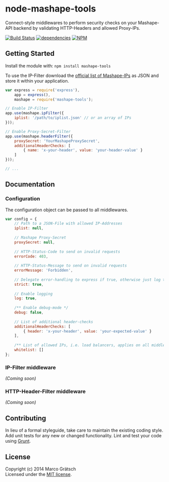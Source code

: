 # node-mashape-tools 

Connect-style middlewares to perform security checks on your Mashape-API backend by validating HTTP-Headers and allowed Proxy-IPs.

[![Build Status](https://secure.travis-ci.org/magdev/node-mashape-tools.png?branch=master)](http://travis-ci.org/magdev/node-mashape-tools)
[![dependencies](https://david-dm.org/magdev/node-mashape-tools.png)](https://david-dm.org/magdev/node-mashape-tools)
[![NPM](https://nodei.co/npm/mashape-tools.png?downloads=true)](https://nodei.co/npm/mashape-tools/)


## Getting Started

Install the module with: `npm install mashape-tools`

To use the IP-Filter download the [official list of Mashape-IPs](https://www.mashape.com/docs/firewall) as JSON and store it within your application.

```js
var express = require('express'),
    app = express(),
    mashape = require('mashape-tools');

// Enable IP-Filter
app.use(mashape.ipFilter({
    iplist: '/path/to/iplist.json' // or an array of IPs
}));

// Enable Proxy-Secret-Filter
app.use(mashape.headerFilter({
    proxySecret: 'YourMashapeProxySecret',
    additionalHeaderChecks: [
        { name: 'x-your-header', value: 'your-header-value' }
    ]
}));

// ...
```


## Documentation

### Configuration

The configuration object can be passed to all middlewares.

```js
var config = {
    // Path to a JSON-File with allowed IP-Addresses
    iplist: null,
    
    // Mashape Proxy-Secret
    proxySecret: null,
    
    // HTTP-Status-Code to send on invalid requests
    errorCode: 403,
    
    // HTTP-Status-Message to send on invalid requests
    errorMessage: 'Forbidden',
    
    // Delegate error-handling to express if true, otherwise just log the errors
    strict: true,
    
    // Enable logging
    log: true,
        
    /** Enable debug-mode */
    debug: false,
    
    // List of additional header-checks
    additionalHeaderChecks: [
        { header: 'x-your-header', value: 'your-expected-value' }
    ],
    
    /** List of allowed IPs, i.e. load balancers, applies on all middlewares */
    whitelist: []
};
```

### IP-Filter middleware

_(Coming soon)_


### HTTP-Header-Filter middleware

_(Coming soon)_



## Contributing

In lieu of a formal styleguide, take care to maintain the existing coding style. Add unit tests for any new or changed functionality. Lint and test your code using [Grunt](http://gruntjs.com).


## License

Copyright (c) 2014 Marco Grätsch  
Licensed under the [MIT license](LICENSE.md).

